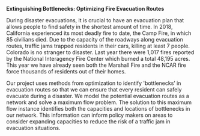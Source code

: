 **Extinguishing Bottlenecks: Optimizing Fire Evacuation Routes**
 
During disaster evacuations, it is crucial to have an evacuation plan that allows people to find safety in the shortest amount of time. In 2018, California experienced its most deadly fire to date, the Camp Fire, in which 85 civilians died. Due to the capacity of the roadways along evacuation routes, traffic jams trapped residents in their cars, killing at least 7 people. Colorado is no stranger to disaster. Last year there were 1,017 fires reported by the National Interagency Fire Center which burned a total 48,195 acres. This year we have already seen both the Marshall Fire and the NCAR fire force thousands of residents out of their homes. 
 
Our project uses methods from optimization to identify 'bottlenecks’ in evacuation routes so that we can ensure that every resident can safely evacuate during a disaster. We model the potential evacuation routes as a network and solve a maximum flow problem. The solution to this maximum flow instance identifies both the capacities and locations of bottlenecks in our network. This information can inform policy makers on areas to consider expanding capacities to reduce the risk of a traffic jam in evacuation situations.
